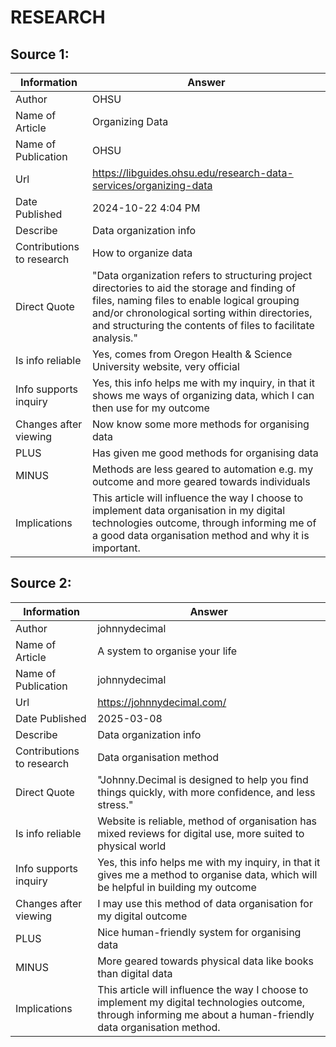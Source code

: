 # RESEARCH

## Source 1:

| Information               | Answer |
| ------------------------- | ------ |
| Author                    | OHSU |
| Name of Article           | Organizing Data |
| Name of Publication       | OHSU |
| Url                       | https://libguides.ohsu.edu/research-data-services/organizing-data |
| Date Published            | 2024-10-22 4:04 PM |
| Describe                  | Data organization info |
| Contributions to research | How to organize data |
| Direct Quote              | "Data organization refers to structuring project directories to aid the storage and finding of files, naming files to enable logical grouping and/or chronological sorting within directories, and structuring the contents of files to facilitate analysis." |
| Is info reliable          | Yes, comes from Oregon Health & Science University website, very official |
| Info supports inquiry     | Yes, this info helps me with my inquiry, in that it shows me ways of organizing data, which I can then use for my outcome |
| Changes after viewing     | Now know some more methods for organising data |
| PLUS                      | Has given me good methods for organising data |
| MINUS                     | Methods are less geared to automation e.g. my outcome and more geared towards individuals |
| Implications              | This article will influence the way I choose to implement data organisation in my digital technologies outcome, through informing me of a good data organisation method and why it is important. |

## Source 2:

| Information               | Answer |
| ------------------------- | ------ |
| Author                    | johnnydecimal |
| Name of Article           | A system to organise your life |
| Name of Publication       | johnnydecimal |
| Url                       | https://johnnydecimal.com/ |
| Date Published            | 2025-03-08 |
| Describe                  | Data organization info |
| Contributions to research | Data organisation method |
| Direct Quote              | "Johnny.Decimal is designed to help you find things quickly, with more confidence, and less stress." |
| Is info reliable          | Website is reliable, method of organisation has mixed reviews for digital use, more suited to physical world |
| Info supports inquiry     | Yes, this info helps me with my inquiry, in that it gives me a method to organise data, which will be helpful in building my outcome |
| Changes after viewing     | I may use this method of data organisation for my digital outcome |
| PLUS                      | Nice human-friendly system for organising data |
| MINUS                     | More geared towards physical data like books than digital data |
| Implications              | This article will influence the way I choose to implement my digital technologies outcome, through informing me about a human-friendly data organisation method. |